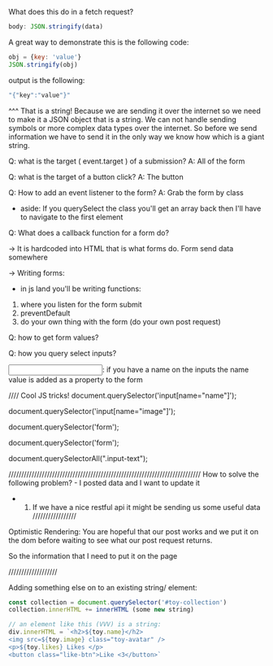 What does this do in a fetch request?
```javascript
body: JSON.stringify(data)
```

A great way to demonstrate this is the following code:

```javascript
obj = {key: 'value'}
JSON.stringify(obj)
```
output is the following:
```javascript
"{"key":"value"}"
```
^^^ That is a string!
Because we are sending it over the internet so we need to make it a JSON object that is a string. We can not handle sending symbols or more complex data types over the internet. So before we send information we have to send it in the only way we know how which is a giant string.

Q: what is the target ( event.target ) of a submission?
A: All of the form

Q: what is the target of a button click?
A: The button

Q: How to add an event listener to the form?
A: Grab the form by class

- aside: If you querySelect the class you'll get an array back then I'll have to navigate to the first element

Q: What does a callback function for a form do?

-> It is hardcoded into HTML that is what forms do. Form send data somewhere

-> Writing forms:
- in js land you'll be writing functions:
1. where you listen for the form submit
2. preventDefault
3. do your own thing with the form (do your own post request)

Q: how to get form values?

Q: how you query select inputs?

<input name = "image">:
if you have a name on the inputs the name value is added as a property to the form

////
Cool JS tricks!
document.querySelector('input[name="name"]');

document.querySelector('input[name="image"]');

document.querySelector('form');

document.querySelector('form');

document.querySelectorAll(".input-text");



///////////////////////////////////////////////////////////////////////////
How to solve the following problem? - I posted data and I want to update it
- 1) If we have a nice restful api it might be sending us some useful data
/////////////////

Optimistic Rendering:
You are hopeful that our post works and we put it on the
dom before waiting to see what our post request returns.

So the information that I need to put it on the page


///////////////////

Adding something else on to an existing string/ element:
```javascript
const collection = document.querySelector('#toy-collection')
collection.innerHTML += innerHTML (some new string)

// an element like this (VVV) is a string:
div.innerHTML = `<h2>${toy.name}</h2>
<img src=${toy.image} class="toy-avatar" />
<p>${toy.likes} Likes </p>
<button class="like-btn">Like <3</button>`
```
